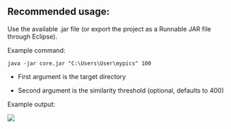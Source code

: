 ## Recommended usage:

Use the available .jar file (or export the project as a Runnable JAR file through Eclipse).

Example command:

```java -jar core.jar "C:\Users\User\mypics" 100```

- First argument is the target directory

- Second argument is the similarity threshold (optional, defaults to 400) 

Example output:

![](https://i.imgur.com/nUlbFDp.png)
